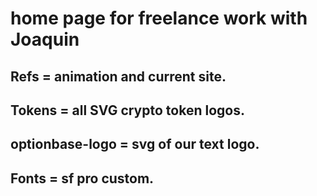 # home page for freelance work with Joaquin

## Refs = animation and current site.

## Tokens = all SVG crypto token logos.

## optionbase-logo = svg of our text logo.

## Fonts = sf pro custom.
